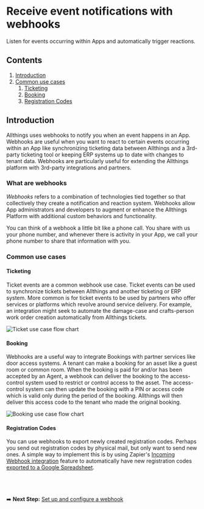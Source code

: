 # Receive event notifications with webhooks

Listen for events occurring within Apps and automatically trigger reactions.

## Contents

1.  [Introduction](#introduction)
1.  [Common use cases](#common-use-cases)
    1. [Ticketing](#ticketing)
    1. [Booking](#booking)
    1. [Registration Codes](#registration-codes)


 ## Introduction

Allthings uses webhooks to notify you when an event happens in an App. Webhooks are useful when you want to react to certain events occurring within an App like synchronizing ticketing data between Allthings and a 3rd-party ticketing tool or keeping ERP systems up to date with changes to tenant data. Webhooks are particularly useful for extending the Allthings platform with 3rd-party integrations and partners.


### What are webhooks

_Webhooks_ refers to a combination of technologies tied together so that collectively they create a notification and reaction system. Webhooks allow App administrators and developers to augment or enhance the Allthings Platform with additional custom behaviors and functionality.

You can think of a webhook a little bit like a phone call. You share with us your phone number, and whenever there is activity in your App, we call your phone number to share that information with you.


### Common use cases

#### Ticketing

Ticket events are a common webhook use case. Ticket events can be used to synchronize tickets between Allthings and another ticketing or ERP system. More common is for ticket events to be used by partners who offer services or platforms which revolve around service delivery. For example, an integration might seek to automate the damage-case and crafts-person work order creation automatically from Allthings tickets.

![Ticket use case flow chart](https://raw.githubusercontent.com/allthings/developers/master/webhooks/assets/webhooks.introduction.common-use-cases.ticketing.1.svg)


#### Booking

Webhooks are a useful way to integrate Bookings with partner services like door access systems. A tenant can make a booking for an asset like a guest room or common room. When the booking is paid for and/or has been accepted by an Agent, a webhook can deliver the booking to the access-control system used to restrict or control access to the asset. The access-control system can then update the booking with a PIN or access code which is valid only during the period of the booking. Allthings will then deliver this access code to the tenant who made the original booking.

![Booking use case flow chart](https://raw.githubusercontent.com/allthings/developers/master/webhooks/assets/webhooks.introduction.common-use-cases.booking.1.svg)


#### Registration Codes

You can use webhooks to export newly created registration codes. Perhaps you send out registration codes by physical mail, but only want to send new ones. A simple way to implement this is by using Zapier's [Incoming Webhook integration](https://zapier.com/apps/webhook/integrations) feature to automatically have new registration codes [exported to a Google Spreadsheet](https://zapier.com/app/editor/template/1035?referrer=%2Fapps%2Fwebhook%2Fintegrations%2Fgoogle-sheets).




<br /><br /><br />
➡️ **Next Step:** [Set up and configure a webhook](./setup.md)
